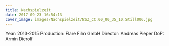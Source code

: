 ```yaml
---
title: Nachspielzeit
date: 2017-09-23 16:54:13
cover_image: images/Nachspielzeit/NSZ_CC.00_00_35_10.Still006.jpg
---
```


Year: 2013-2015
Production: Flare Film GmbH
Director: Andreas Pieper
DoP: Armin Dierolf
